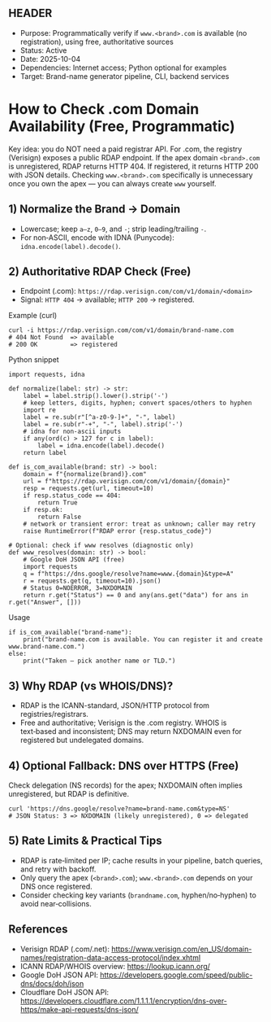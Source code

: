 ## HEADER
- Purpose: Programmatically verify if `www.<brand>.com` is available (no registration), using free, authoritative sources
- Status: Active
- Date: 2025-10-04
- Dependencies: Internet access; Python optional for examples
- Target: Brand-name generator pipeline, CLI, backend services

# How to Check .com Domain Availability (Free, Programmatic)

Key idea: you do NOT need a paid registrar API. For .com, the registry (Verisign) exposes a public RDAP endpoint. If the apex domain `<brand>.com` is unregistered, RDAP returns HTTP 404. If registered, it returns HTTP 200 with JSON details. Checking `www.<brand>.com` specifically is unnecessary once you own the apex — you can always create `www` yourself.

## 1) Normalize the Brand → Domain
- Lowercase; keep `a–z`, `0–9`, and `-`; strip leading/trailing `-`.
- For non‑ASCII, encode with IDNA (Punycode): `idna.encode(label).decode()`.

## 2) Authoritative RDAP Check (Free)
- Endpoint (.com): `https://rdap.verisign.com/com/v1/domain/<domain>`
- Signal: `HTTP 404` → available; `HTTP 200` → registered.

Example (curl)
```
curl -i https://rdap.verisign.com/com/v1/domain/brand-name.com
# 404 Not Found  => available
# 200 OK         => registered
```

Python snippet
```
import requests, idna

def normalize(label: str) -> str:
    label = label.strip().lower().strip('-')
    # keep letters, digits, hyphen; convert spaces/others to hyphen
    import re
    label = re.sub(r"[^a-z0-9-]+", "-", label)
    label = re.sub(r"-+", "-", label).strip('-')
    # idna for non-ascii inputs
    if any(ord(c) > 127 for c in label):
        label = idna.encode(label).decode()
    return label

def is_com_available(brand: str) -> bool:
    domain = f"{normalize(brand)}.com"
    url = f"https://rdap.verisign.com/com/v1/domain/{domain}"
    resp = requests.get(url, timeout=10)
    if resp.status_code == 404:
        return True
    if resp.ok:
        return False
    # network or transient error: treat as unknown; caller may retry
    raise RuntimeError(f"RDAP error {resp.status_code}")

# Optional: check if www resolves (diagnostic only)
def www_resolves(domain: str) -> bool:
    # Google DoH JSON API (free)
    import requests
    q = f"https://dns.google/resolve?name=www.{domain}&type=A"
    r = requests.get(q, timeout=10).json()
    # Status 0=NOERROR, 3=NXDOMAIN
    return r.get("Status") == 0 and any(ans.get("data") for ans in r.get("Answer", []))
```

Usage
```
if is_com_available("brand-name"):
    print("brand-name.com is available. You can register it and create www.brand-name.com.")
else:
    print("Taken — pick another name or TLD.")
```

## 3) Why RDAP (vs WHOIS/DNS)?
- RDAP is the ICANN-standard, JSON/HTTP protocol from registries/registrars.
- Free and authoritative; Verisign is the .com registry. WHOIS is text‑based and inconsistent; DNS may return NXDOMAIN even for registered but undelegated domains.

## 4) Optional Fallback: DNS over HTTPS (Free)
Check delegation (NS records) for the apex; NXDOMAIN often implies unregistered, but RDAP is definitive.
```
curl 'https://dns.google/resolve?name=brand-name.com&type=NS'
# JSON Status: 3 => NXDOMAIN (likely unregistered), 0 => delegated
```

## 5) Rate Limits & Practical Tips
- RDAP is rate‑limited per IP; cache results in your pipeline, batch queries, and retry with backoff.
- Only query the apex (`<brand>.com`); `www.<brand>.com` depends on your DNS once registered.
- Consider checking key variants (`brandname.com`, hyphen/no‑hyphen) to avoid near‑collisions.

## References
- Verisign RDAP (.com/.net): https://www.verisign.com/en_US/domain-names/registration-data-access-protocol/index.xhtml
- ICANN RDAP/WHOIS overview: https://lookup.icann.org/
- Google DoH JSON API: https://developers.google.com/speed/public-dns/docs/doh/json
- Cloudflare DoH JSON API: https://developers.cloudflare.com/1.1.1.1/encryption/dns-over-https/make-api-requests/dns-json/

